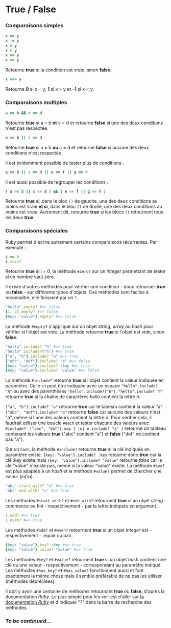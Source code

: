 # True / False

### Comparaisons simples

```ruby
x == y
x != y
x > y
x < y
x >= y
x <= y
```
Retourne **true** si la condition est vraie, sinon **false**.

```ruby
x <=> y
```
Retourne **0** si x = y, **1** si x > y et **-1** si x < y.

### Comparaisons multiples

```ruby
a == b && c == d
```
Retourne **true** si a = b **et** c = d et retourne **false** si une des deux conditions n'est pas respectée.

```ruby
a == b || c == d
```
Retourne **true** si a = b **ou** c = d et retourne **false** si aucune des deux conditions n'est respectée.

Il est évidemment possible de tester plus de conditions :
```ruby
a == b || c == d || e == f || g == h
```
Il est aussi possible de regrouper les conditions :

```ruby
( a == b || c == d ) && ( e == f || g == h )
```
Retourne **true** si, dans le bloc `()` de gauche, une des deux conditions au moins est vraie **et si**, dans le bloc `()` de droite, une des deux conditions au moins est vraie. Autrement dit, retourne **true** si les blocs `()` retournent tous les deux **true**.

### Comparaisons spéciales

Ruby permet d'écrire autrement certains comparaisons récurrentes. Par exemple :
```ruby
i == 0
i.zero?
```
Retourne **true** si i = 0, la méthode `#zero?` sur un *integer* permettant de tester si un nombre vaut zéro.

Il existe d'autres méthodes pour vérifier une condition - donc retourner **true** ou **false** - sur différents types d'objets.
Ces méthodes sont faciles à reconnaître, elle finissent par un `?`.

```ruby
"hello".empty? #=> false
[1, 2].empty? #=> false
{key: "value"}.empty? #=> false
```
La méthode `#empty?` s'applique sur un objet *string*, *array* ou *hash* pour vérifier si l'objet est vide.
La méthode retourne **true** si l'objet est vide, sinon **false**.

```ruby
"hello".include? "h" #=> true
"hello".include?("h") #=> true
["a", "b"].include? "a" #=> true
["abc", "def"].include? "a" #=> false
{key: "value"}.include? :key #=> true
{key: "value"}.include? "value" #=> false
```
La méthode `#include?` retourne **true** si l'objet contient la valeur indiquée en paramètre.
Celle-ci peut être indiquée avec un espace `"hello".include? "h"` ou avec des parenthèses `"hello".include?("h")`.
`"hello".include? "h"` retourne **true** si la chaîne de caractères *hello* contient la lettre *h*.

`["a", "b"].include? "a"` retourne **true** car le tableau contient la valeur "a". `["abc", "def"].include? "a"` retourne **false** car aucune des valeurs n'est "a", même si l'une des valeurs contient la lettre *a*. Pour vérifier cela, il faudrait utiliser une boucle `#each` et tester chacune des valeurs avec `#include?` : `["abc", "def"].map { |e| e.include? "a" }` retourne un tableau contenant les valeurs **true** ("abc" contient "a") et **false** ("def" ne contient pas "a").


Sur un `hash`, la méthode `#include?` retourne **true** si la clé indiquée en paramètre existe. `{key: "value"}.include? :key` retourne donc **true** car la clé :key existe mais `{key: "value"}.include? "value"` retourne *false* car la clé "value" n'existe pas, même si la valeur "value" existe. La méthode `#key?` est plus adaptée à un *hash* et la méthode `#value?` permet de chercher une valeur (*infra*).

```ruby
"abc".start_with? "a" #=> true
"abc".end_with? "c" #=> true
```
Les méthodes `#start_with?` et `#end_with?` retournent **true** si un objet *string* commence ou fini - respectivement - par la lettre indiquée en argument.

```ruby
1.odd? #=> true
2.even? #=> true
```
Les méthodes `#odd?` et `#even?` retournent **true** si un objet *integer* est - respectivement - impair ou pair.

```ruby
{key: "value"}.key? :key #=> true
{key: "value"}.value? "value" #=> true
```
Les méthodes `#key?` et `#value?` retournent **true** si un objet *hash* contient une clé ou une valeur - respectivement - correspondant au paramètre indiqué. Les méthodes `#has_key?` et `#has_value?` fonctionnent aussi et font exactement la même chose mais il semble préférable de ne pas les utiliser (méthodes dépréciées).

Il doit y avoir une centaine de méthodes retournant **true** ou **false**, d'après la documentation *Ruby*. Le plus simple pour les voir est d'aller sur [la documentation *Ruby*](https://ruby-doc.org/core-2.5.1/) et d'indiquer "?" dans la barre de recherche des méthodes.

### *To be continued...*
